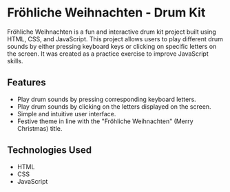 # Fröhliche Weihnachten - Drum Kit

Fröhliche Weihnachten is a fun and interactive drum kit project built using HTML, CSS, and JavaScript. This project allows users to play different drum sounds by either pressing keyboard keys or clicking on specific letters on the screen. It was created as a practice exercise to improve JavaScript skills.

## Features

- Play drum sounds by pressing corresponding keyboard letters.
- Play drum sounds by clicking on the letters displayed on the screen.
- Simple and intuitive user interface.
- Festive theme in line with the "Fröhliche Weihnachten" (Merry Christmas) title.

## Technologies Used

- HTML
- CSS
- JavaScript

